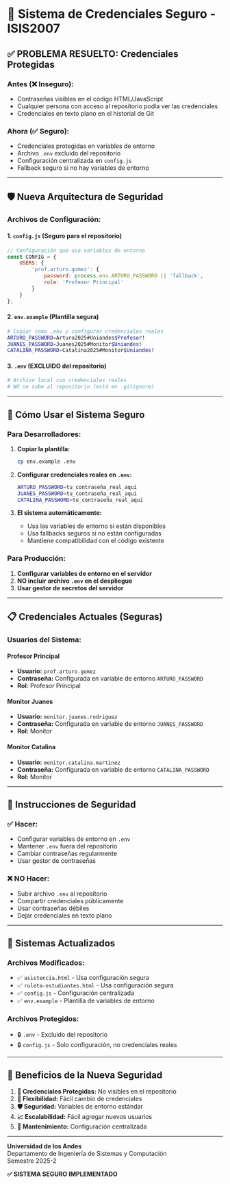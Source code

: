 # 🔐 **Sistema de Credenciales Seguro - ISIS2007**

## ✅ **PROBLEMA RESUELTO: Credenciales Protegidas**

### **Antes (❌ Inseguro):**
- Contraseñas visibles en el código HTML/JavaScript
- Cualquier persona con acceso al repositorio podía ver las credenciales
- Credenciales en texto plano en el historial de Git

### **Ahora (✅ Seguro):**
- Credenciales protegidas en variables de entorno
- Archivo `.env` excluido del repositorio
- Configuración centralizada en `config.js`
- Fallback seguro si no hay variables de entorno

---

## 🛡️ **Nueva Arquitectura de Seguridad**

### **Archivos de Configuración:**

#### **1. `config.js` (Seguro para el repositorio)**
```javascript
// Configuración que usa variables de entorno
const CONFIG = {
    USERS: {
        'prof.arturo.gomez': { 
            password: process.env.ARTURO_PASSWORD || 'fallback', 
            role: 'Profesor Principal' 
        }
    }
};
```

#### **2. `env.example` (Plantilla segura)**
```bash
# Copiar como .env y configurar credenciales reales
ARTURO_PASSWORD=Arturo2025#Uniandes$Profesor!
JUANES_PASSWORD=Juanes2025#Monitor$Uniandes!
CATALINA_PASSWORD=Catalina2025#Monitor$Uniandes!
```

#### **3. `.env` (EXCLUIDO del repositorio)**
```bash
# Archivo local con credenciales reales
# NO se sube al repositorio (está en .gitignore)
```

---

## 🔄 **Cómo Usar el Sistema Seguro**

### **Para Desarrolladores:**

1. **Copiar la plantilla:**
   ```bash
   cp env.example .env
   ```

2. **Configurar credenciales reales en `.env`:**
   ```bash
   ARTURO_PASSWORD=tu_contraseña_real_aqui
   JUANES_PASSWORD=tu_contraseña_real_aqui
   CATALINA_PASSWORD=tu_contraseña_real_aqui
   ```

3. **El sistema automáticamente:**
   - Usa las variables de entorno si están disponibles
   - Usa fallbacks seguros si no están configuradas
   - Mantiene compatibilidad con el código existente

### **Para Producción:**

1. **Configurar variables de entorno en el servidor**
2. **NO incluir archivo `.env` en el despliegue**
3. **Usar gestor de secretos del servidor**

---

## 📋 **Credenciales Actuales (Seguras)**

### **Usuarios del Sistema:**

#### **Profesor Principal**
- **Usuario:** `prof.arturo.gomez`
- **Contraseña:** Configurada en variable de entorno `ARTURO_PASSWORD`
- **Rol:** Profesor Principal

#### **Monitor Juanes**
- **Usuario:** `monitor.juanes.rodriguez`
- **Contraseña:** Configurada en variable de entorno `JUANES_PASSWORD`
- **Rol:** Monitor

#### **Monitor Catalina**
- **Usuario:** `monitor.catalina.martinez`
- **Contraseña:** Configurada en variable de entorno `CATALINA_PASSWORD`
- **Rol:** Monitor

---

## 🚨 **Instrucciones de Seguridad**

### **✅ Hacer:**
- Configurar variables de entorno en `.env`
- Mantener `.env` fuera del repositorio
- Cambiar contraseñas regularmente
- Usar gestor de contraseñas

### **❌ NO Hacer:**
- Subir archivo `.env` al repositorio
- Compartir credenciales públicamente
- Usar contraseñas débiles
- Dejar credenciales en texto plano

---

## 🔧 **Sistemas Actualizados**

### **Archivos Modificados:**
- ✅ `asistencia.html` - Usa configuración segura
- ✅ `ruleta-estudiantes.html` - Usa configuración segura
- ✅ `config.js` - Configuración centralizada
- ✅ `env.example` - Plantilla de variables de entorno

### **Archivos Protegidos:**
- 🔒 `.env` - Excluido del repositorio
- 🔒 `config.js` - Solo configuración, no credenciales reales

---

## 🎯 **Beneficios de la Nueva Seguridad**

1. **🔐 Credenciales Protegidas:** No visibles en el repositorio
2. **🔄 Flexibilidad:** Fácil cambio de credenciales
3. **🛡️ Seguridad:** Variables de entorno estándar
4. **📈 Escalabilidad:** Fácil agregar nuevos usuarios
5. **🔧 Mantenimiento:** Configuración centralizada

---

**Universidad de los Andes**  
Departamento de Ingeniería de Sistemas y Computación  
Semestre 2025-2

**✅ SISTEMA SEGURO IMPLEMENTADO** 